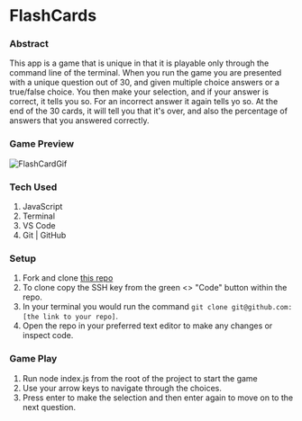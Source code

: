 # FlashCards

### Abstract
[//]: <>

  This app is a game that is unique in that it is playable only through the command line of the terminal. When you run the game you are presented with a unique question out of 30, and given multiple choice answers or a true/false choice. You then make your selection, and if your answer is correct, it tells you so. For an incorrect answer it again tells yo so. At the end of the 30 cards, it will tell you that it's over, and also the percentage of answers that you answered correctly.

### Game Preview
[//]: <>
![FlashCardGif](https://user-images.githubusercontent.com/116752855/216478399-b2d11b1b-9377-4873-9c18-f9f4f0f643f9.gif)

### Tech Used
[//]: <>
  1. JavaScript
  2. Terminal
  3. VS Code
  4. Git | GitHub

### Setup
[//]: <>
  1. Fork and clone [this repo](https://github.com/LeftyLincoln/flashcards) 
  2. To clone copy the SSH key from the green <> "Code" button within the repo.
  3. In your terminal you would run the command `git clone git@github.com:[the link to your repo]`.
  4. Open the repo in your preferred text editor to make any changes or inspect code.

### Game Play
  1. Run node index.js from the root of the project to start the game
  2. Use your arrow keys to navigate through the choices.
  3. Press enter to make the selection and then enter again to move on to the next question.
